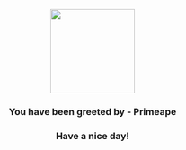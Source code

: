 <p align="center">
    <img src="https://raw.githubusercontent.com/PokeAPI/sprites/master/sprites/pokemon/57.png" width="150" height="150">
</p>
<h3 align="center">You have been greeted by - <b>Primeape</b></h3>
<h3 align="center">Have a nice day!</h3>
